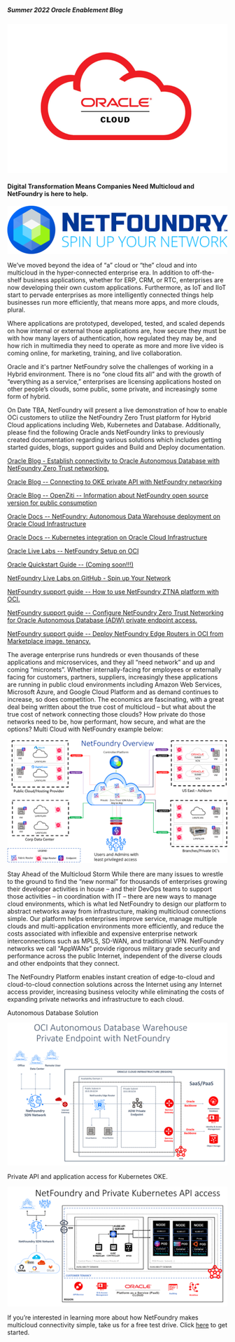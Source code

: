 ##### Summer 2022 Oracle Enablement Blog
![](images/blog_post_20.png)

#### Digital Transformation Means Companies Need Multicloud and NetFoundry is here to help.
![](images/NFWhiteBG.jpg)

 
We’ve moved beyond the idea of “a” cloud or “the” cloud and into multicloud in the hyper-connected enterprise era. In addition to off-the-shelf business applications, whether for ERP, CRM, or RTC, enterprises are now developing their own custom applications. Furthermore, as IoT and IIoT start to pervade enterprises as more intelligently connected things help businesses run more efficiently, that means more apps, and more clouds, plural.

Where applications are prototyped, developed, tested, and scaled depends on how internal or external those applications are, how secure they must be with how many layers of authentication, how regulated they may be, and how rich in multimedia they need to operate as more and more live video is coming online, for marketing, training, and live collaboration.

Oracle and it's partner NetFoundry solve the challenges of working in a Hybrid environment. There is no “one cloud fits all” and with the growth of “everything as a service,” enterprises are licensing applications hosted on other people’s clouds, some public, some private, and increasingly some form of hybrid.


On Date TBA, NetFoundry will present a live demonstration of how to enable OCi customers to utilize the NetFoundry Zero Trust platform for Hybrid Cloud applications including Web, Kubernetes and Database. Additionally, please find the following Oracle ands NetFoundry links to previously created documentation regarding various solutions which includes getting started guides, blogs, support guides and Build and Deploy documentation.


[Oracle Blog - Establish connectivity to Oracle Autonomous Database with NetFoundry Zero Trust networking.](https://blogs.oracle.com/cloud-infrastructure/post/zero-trust-network-access-with-netfoundry)

[Oracle Blog -- Connecting to OKE private API with NetFoundry networking](https://blogs.oracle.com/cloud-infrastructure/post/connecting-to-oke-private-api-with-netfoundry-networking)

[Oracle Blog -- OpenZiti -- Information about NetFoundry open source version for public consumption](https://blogs.oracle.com/javamagazine/post/java-zero-trust-openziti)

[Oracle Docs -- NetFoundry: Autonomous Data Warehouse deployment on Oracle Cloud Infrastructure](https://docs.oracle.com/en/solutions/netfoundry-adw-on-oci/index.html)

[Oracle Docs -- Kubernetes integration on Oracle Cloud Infrastructure](https://docs.oracle.com/en/solutions/netfoundry-oke-on-oci/index.html)


[Oracle Live Labs -- NetFoundry Setup on OCI](https://apexapps.oracle.com/pls/apex/dbpm/r/livelabs/view-workshop?wid=829)

[Oracle Quickstart Guide -- (Coming soon!!!)](https://github.com/oracle-quickstart/oci-netfoundry)

[NetFoundry Live Labs on GitHub - Spin up Your Network](https://github.com/ojbfive/oci-naas-ztna-netfoundry)

[NetFoundry support guide -- How to use NetFoundry ZTNA platform with OCI.
](https://support.netfoundry.io/hc/en-us/articles/360055462471-Getting-started-with-NetFoundry-Zero-Trust-Networking-Oracle-example-setup-)

[NetFoundry support guide -- Configure NetFoundry Zero Trust Networking for Oracle Autonomous Database (ADW) private endpoint access.](https://support.netfoundry.io/hc/en-us/articles/360055772252-Configure-NetFoundry-Zero-Trust-Networking-for-Oracle-Autonomous-Database-ADW-private-endpoint-access-)

[NetFoundry support guide -- Deploy NetFoundry Edge Routers in OCI from Marketplace image. tenancy.](https://support.netfoundry.io/hc/en-us/articles/360054992952-Deployment-Guide-for-Oracle-Cloud-Edge-Routers)


The average enterprise runs hundreds or even thousands of these applications and microservices, and they all “need network” and up and coming “micronets”. Whether internally-facing for employees or externally facing for customers, partners, suppliers, increasingly these applications are running in public cloud environments including Amazon Web Services, Microsoft Azure, and Google Cloud Platform and as demand continues to increase, so does competition. The economics are fascinating, with a great deal being written about the true cost of multicloud – but what about the true cost of network connecting those clouds? How private do those networks need to be, how performant, how secure, and what are the options? Multi Cloud with NetFoundry example below:

![](images/multi-cloud.png)


 
Stay Ahead of the Multicloud Storm
While there are many issues to wrestle to the ground to find the “new normal” for thousands of enterprises growing their developer activities in house – and their DevOps teams to support those activities – in coordination with IT – there are new ways to manage cloud environments, which is what led NetFoundry to design our platform to abstract networks away from infrastructure, making multicloud connections simple. Our platform helps enterprises improve service, manage multiple clouds and multi-application environments more efficiently, and reduce the costs associated with inflexible and expensive enterprise network interconnections such as MPLS, SD-WAN, and traditional VPN. NetFoundry networks we call “AppWANs” provide rigorous military grade security and performance across the public Internet, independent of the diverse clouds and other endpoints that they connect.

The NetFoundry Platform enables instant creation of edge-to-cloud and cloud-to-cloud connection solutions across the Internet using any Internet access provider, increasing business velocity while eliminating the costs of expanding private networks and infrastructure to each cloud.


Autonomous Database Solution

![](images/ADB.png)


Private API and application access for Kubernetes OKE.

![](images/kube.png)


If you’re interested in learning more about how NetFoundry makes multicloud connectivity simple, take us for a free test drive. Click [here](https://netfoundry.io/pricing/) to get started.